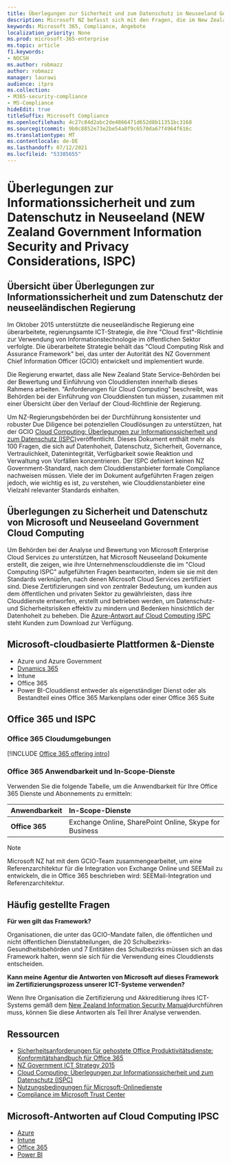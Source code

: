 ```yaml
---
title: Überlegungen zur Sicherheit und zum Datenschutz in Neuseeland Government Cloud Computing
description: Microsoft NZ befasst sich mit den Fragen, die im New Zealand Cloud Computing Framework veröffentlicht wurden.
keywords: Microsoft 365, Compliance, Angebote
localization_priority: None
ms.prod: microsoft-365-enterprise
ms.topic: article
f1.keywords:
- NOCSH
ms.author: robmazz
author: robmazz
manager: laurawi
audience: itpro
ms.collection:
- M365-security-compliance
- MS-Compliance
hideEdit: true
titleSuffix: Microsoft Compliance
ms.openlocfilehash: 4c27c84d2abc2de4866471d652d8b11351bc3168
ms.sourcegitcommit: 9b0c8852e73e2be54a0f9c6570da67f4964f616c
ms.translationtype: MT
ms.contentlocale: de-DE
ms.lasthandoff: 07/12/2021
ms.locfileid: "53385655"
---
```

# <a name="new-zealand-government-information-security-and-privacy-considerations-ispc"></a>Überlegungen zur Informationssicherheit und zum Datenschutz in Neuseeland (NEW Zealand Government Information Security and Privacy Considerations, ISPC)

## <a name="new-zealand-government-information-security-and-privacy-considerations-overview"></a>Übersicht über Überlegungen zur Informationssicherheit und zum Datenschutz der neuseeländischen Regierung

Im Oktober 2015 unterstützte die neuseeländische Regierung eine überarbeitete, regierungsamte ICT-Strategie, die ihre "Cloud first"-Richtlinie zur Verwendung von Informationstechnologie im öffentlichen Sektor verfolgte. Die überarbeitete Strategie behält das "Cloud Computing Risk and Assurance Framework" bei, das unter der Autorität des NZ Government Chief Information Officer (GCIO) entwickelt und implementiert wurde.

Die Regierung erwartet, dass alle New Zealand State Service-Behörden bei der Bewertung und Einführung von Clouddiensten innerhalb dieses Rahmens arbeiten. "Anforderungen für Cloud Computing" beschreibt, was Behörden bei der Einführung von Clouddiensten tun müssen, zusammen mit einer Übersicht über den Verlauf der Cloud-Richtlinie der Regierung.

Um NZ-Regierungsbehörden bei der Durchführung konsistenter und robuster Due Diligence bei potenziellen Cloudlösungen zu unterstützen, hat der GCIO [Cloud Computing: Überlegungen zur Informationssicherheit und zum Datenschutz (ISPC)](https://www.digital.govt.nz/dmsdocument/1~cloud-computing-information-security-and-privacy-considerations/html)veröffentlicht. Dieses Dokument enthält mehr als 100 Fragen, die sich auf Datenhoheit, Datenschutz, Sicherheit, Governance, Vertraulichkeit, Datenintegrität, Verfügbarkeit sowie Reaktion und Verwaltung von Vorfällen konzentrieren. Der ISPC definiert keinen NZ Government-Standard, nach dem Clouddienstanbieter formale Compliance nachweisen müssen. Viele der im Dokument aufgeführten Fragen zeigen jedoch, wie wichtig es ist, zu verstehen, wie Clouddienstanbieter eine Vielzahl relevanter Standards einhalten.

## <a name="microsoft-and-new-zealand-government-cloud-computing-security-and-privacy-considerations"></a>Überlegungen zu Sicherheit und Datenschutz von Microsoft und Neuseeland Government Cloud Computing

Um Behörden bei der Analyse und Bewertung von Microsoft Enterprise Cloud Services zu unterstützen, hat Microsoft Neuseeland Dokumente erstellt, die zeigen, wie ihre Unternehmensclouddienste die im "Cloud Computing ISPC" aufgeführten Fragen beantworten, indem sie sie mit den Standards verknüpfen, nach denen Microsoft Cloud Services zertifiziert sind. Diese Zertifizierungen sind von zentraler Bedeutung, um kunden aus dem öffentlichen und privaten Sektor zu gewährleisten, dass ihre Clouddienste entworfen, erstellt und betrieben werden, um Datenschutz- und Sicherheitsrisiken effektiv zu mindern und Bedenken hinsichtlich der Datenhoheit zu beheben. Die [Azure-Antwort auf Cloud Computing ISPC](https://azure.microsoft.com/resources/microsoft-azure-response-to-nz-gcio-cloud-computing-information-security-privacy-considerations/) steht Kunden zum Download zur Verfügung.

## <a name="microsoft-in-scope-cloud-platforms--services"></a>Microsoft-cloudbasierte Plattformen &-Dienste

- Azure und Azure Government
- [Dynamics 365](https://aka.ms/d365-compliance-list)
- Intune
- Office 365
- Power BI-Clouddienst entweder als eigenständiger Dienst oder als Bestandteil eines Office 365 Markenplans oder einer Office 365 Suite

## <a name="office-365-and-ispc"></a>Office 365 und ISPC

### <a name="office-365-cloud-environments"></a>Office 365 Cloudumgebungen

[!INCLUDE [Office 365 offering intro](../includes/o365-offering-introduction.md)]

### <a name="office-365-applicability-and-in-scope-services"></a>Office 365 Anwendbarkeit und In-Scope-Dienste

Verwenden Sie die folgende Tabelle, um die Anwendbarkeit für Ihre Office 365 Dienste und Abonnements zu ermitteln:

| **Anwendbarkeit** | **In-Scope-Dienste** |
|:------------------|:----------------------|
| **Office 365** | Exchange Online, SharePoint Online, Skype for Business |

>[!Note]
>Microsoft NZ hat mit dem GCIO-Team zusammengearbeitet, um eine Referenzarchitektur für die Integration von Exchange Online und SEEMail zu entwickeln, die in Office 365 beschrieben wird: SEEMail-Integration und Referenzarchitektur.

## <a name="frequently-asked-questions"></a>Häufig gestellte Fragen

**Für wen gilt das Framework?**

Organisationen, die unter das GCIO-Mandate fallen, die öffentlichen und nicht öffentlichen Dienstabteilungen, die 20 Schulbezirks-Gesundheitsbehörden und 7 Entitäten des Schulbezirks müssen sich an das Framework halten, wenn sie sich für die Verwendung eines Clouddiensts entscheiden.

**Kann meine Agentur die Antworten von Microsoft auf dieses Framework im Zertifizierungsprozess unserer ICT-Systeme verwenden?**

Wenn Ihre Organisation die Zertifizierung und Akkreditierung ihres ICT-Systems gemäß dem [New Zealand Information Security Manual](https://go.microsoft.com/fwlink/p/?linkid=2099496)durchführen muss, können Sie diese Antworten als Teil Ihrer Analyse verwenden.

## <a name="resources"></a>Ressourcen

- [Sicherheitsanforderungen für gehostete Office Produktivitätsdienste: Konformitätshandbuch für Office 365](https://aka.ms/o365-gcio-conformance-guidance)
- [NZ Government ICT Strategy 2015](https://www.ict.govt.nz/strategy-and-action-plan/strategy/)
- [Cloud Computing: Überlegungen zur Informationssicherheit und zum Datenschutz (ISPC)](https://www.digital.govt.nz/standards-and-guidance/technology-and-architecture/cloud-services/)
- [Nutzungsbedingungen für Microsoft-Onlinedienste](https://aka.ms/Online-Services-Terms)
- [Compliance im Microsoft Trust Center](https://www.microsoft.com/trust-center/compliance/compliance-overview)

## <a name="microsoft-responses-to-cloud-computing-ipsc"></a>Microsoft-Antworten auf Cloud Computing IPSC

- [Azure](https://aka.ms/Azure-NZ-response)
- [Intune](https://aka.ms/Intune-NZ-response)
- [Office 365](https://aka.ms/O365-NZ-Response)
- [Power BI](https://download.microsoft.com/download/5/1/7/51726B9B-2E76-49C4-9D4F-A36BF025CB93/Response-to-GCIO-105-questions-Power-BI.pdf)

